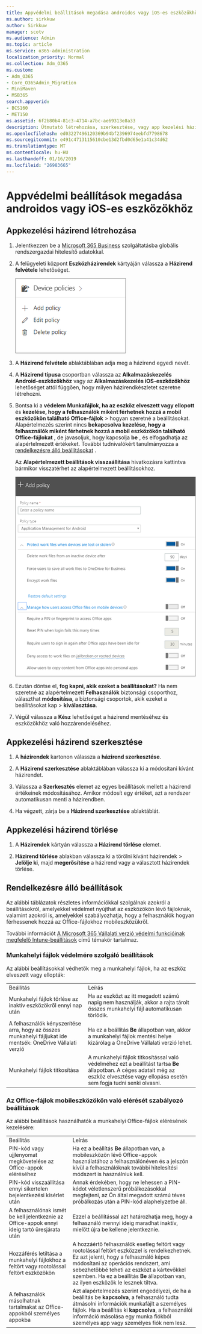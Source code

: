 ```yaml
---
title: Appvédelmi beállítások megadása androidos vagy iOS-es eszközökhöz
ms.author: sirkkuw
author: Sirkkuw
manager: scotv
ms.audience: Admin
ms.topic: article
ms.service: o365-administration
localization_priority: Normal
ms.collection: Adm_O365
ms.custom:
- Adm_O365
- Core_O365Admin_Migration
- MiniMaven
- MSB365
search.appverid:
- BCS160
- MET150
ms.assetid: 6f2b80b4-81c3-4714-a7bc-ae69313e8a33
description: Útmutató létrehozása, szerkesztése, vagy app kezelési házirend törlése és Android vagy iOS eszközökön Munkafájlok védelme.
ms.openlocfilehash: ed03227496120369b94bf2396974eebfd7798678
ms.sourcegitcommit: e491c4713115610cbe13d2fbd0d65e1a41c34d62
ms.translationtype: MT
ms.contentlocale: hu-HU
ms.lasthandoff: 01/16/2019
ms.locfileid: "26983665"
---
```

# <a name="set-app-protection-settings-for-android-or-ios-devices"></a>Appvédelmi beállítások megadása androidos vagy iOS-es eszközökhöz

## <a name="create-an-app-management-policy"></a>Appkezelési házirend létrehozása

1. Jelentkezzen be a [Microsoft 365 Business](https://portal.office.com) szolgáltatásba globális rendszergazdai hitelesítő adatokkal. 
    
2. A felügyeleti központ **Eszközházirendek** kártyáján válassza a **Házirend felvétele** lehetőséget.
    
    ![Device policies card in the admin center.](media/27c12b61-d112-4348-b557-4f3e46204797.png)
  
3. A **Házirend felvétele** ablaktáblában adja meg a házirend egyedi nevét. 
    
4. A **Házirend típusa** csoportban válassza az **Alkalmazáskezelés Android-eszközökhöz** vagy az **Alkalmazáskezelés iOS-eszközökhöz** lehetőséget attól függően, hogy milyen házirendkészletet szeretne létrehozni. 
    
5. Bontsa ki a **védelem Munkafájlok, ha az eszköz elveszett vagy ellopott** és **kezelése, hogy a felhasználók miként férhetnek hozzá a mobil eszközökön található Office-fájlok** \> hogyan szeretné a beállításokat. Alapértelmezés szerint nincs **bekapcsolva** **kezelése, hogy a felhasználók miként férhetnek hozzá a mobil eszközökön található Office-fájlokat** , de javasoljuk, hogy kapcsolja **be** , és elfogadhatja az alapértelmezett értékeket. További tudnivalókért tanulmányozza a [rendelkezésre álló beállításokat](app-protection-settings-for-android-and-ios.md#bkmk_availablesettings) . 
    
    Az **Alapértelmezett beállítások visszaállítása** hivatkozásra kattintva bármikor visszatérhet az alapértelmezett beállításokhoz. 
    
    ![Screenshot of Create a policy with Application management for Android selected](media/eabbe06d-ac0a-4f3a-8630-68c808b1e662.png)
  
6. Ezután döntse el, **fog kapni, akik ezeket a beállításokat?** Ha nem szeretné az alapértelmezett **Felhasználók** biztonsági csoporthoz, választhat **módosítása**, a biztonsági csoportok, akik ezeket a beállításokat kap \> **kiválasztása**.
    
7. Végül válassza a **Kész** lehetőséget a házirend mentéséhez és eszközökhöz való hozzárendeléséhez. 
    
## <a name="edit-an-app-management-policy"></a>Appkezelési házirend szerkesztése

1. A **házirendek** kartonon válassza a **házirend szerkesztése**.
    
2. A **Házirend szerkesztése** ablaktáblában válassza ki a módosítani kívánt házirendet. 
    
3. Válassza a **Szerkesztés** elemet az egyes beállítások mellett a házirend értékeinek módosításához. Amikor módosít egy értéket, azt a rendszer automatikusan menti a házirendben. 
    
4. Ha végzett, zárja be a **Házirend szerkesztése** ablaktáblát. 
    
## <a name="delete-an-app-management-policy"></a>Appkezelési házirend törlése

1. A **Házirendek** kártyán válassza a **Házirend törlése** elemet.
    
2. **Házirend törlése** ablakban válassza ki a törölni kívánt házirendek \> **Jelölje ki**, majd **megerősítése** a házirend vagy a választott házirendek törlése. 
    
## <a name="available-settings"></a>Rendelkezésre álló beállítások

Az alábbi táblázatok részletes információkkal szolgálnak azokról a beállításokról, amelyekkel védelmet nyújthat az eszközökön lévő fájloknak, valamint azokról is, amelyekkel szabályozhatja, hogy a felhasználók hogyan férhessenek hozzá az Office-fájlokhoz mobileszközükről.
  
 További információt [A Microsoft 365 Vállalati verzió védelmi funkcióinak megfelelő Intune-beállítások](map-protection-features-to-intune-settings.md) című témakör tartalmaz. 
  
### <a name="settings-that-protect-work-files"></a>Munkahelyi fájlok védelmére szolgáló beállítások

Az alábbi beállításokkal védhetők meg a munkahelyi fájlok, ha az eszköz elveszett vagy ellopták:
  
|||
|:-----|:-----|
|Beállítás  <br/> |Leírás  <br/> |
|Munkahelyi fájlok törlése az inaktív eszközökről ennyi nap után  <br/> |Ha az eszközt az itt megadott számú napig nem használják, akkor a rajta tárolt összes munkahelyi fájl automatikusan törlődik.  <br/> |
|A felhasználók kényszerítése arra, hogy az összes munkahelyi fájljukat ide mentsék: OneDrive Vállalati verzió  <br/> |Ha ez a beállítás **Be** állapotban van, akkor a munkahelyi fájlok mentési helye kizárólag a OneDrive Vállalati verzió lehet.  <br/> |
|Munkahelyi fájlok titkosítása  <br/> |A munkahelyi fájlok titkosítással való védelméhez ezt a beállítást tartsa **Be** állapotban. A céges adatait még az eszköz elvesztése vagy ellopása esetén sem fogja tudni senki olvasni.  <br/> |
   
### <a name="settings-that-control-how-users-access-office-files-on-mobile-devices"></a>Az Office-fájlok mobileszközökön való elérését szabályozó beállítások

Az alábbi beállítások használhatók a munkahelyi Office-fájlok elérésének kezelésére:
  
|||
|:-----|:-----|
|Beállítás  <br/> |Leírás  <br/> |
|PIN-kód vagy ujjlenyomat megkövetelése az Office-appok eléréséhez  <br/> |Ha ez a beállítás **Be** állapotban van, a mobileszközön lévő Office-appok használatához a felhasználónéven és a jelszón kívül a felhasználóknak további hitelesítési módszert is használniuk kell.  <br/> |
|PIN-kód visszaállítása ennyi sikertelen bejelentkezési kísérlet után  <br/> |Annak érdekében, hogy ne lehessen a PIN-kódot véletlenszerű próbálkozásokkal megfejteni, az Ön által megadott számú téves próbálkozás után a PIN-kód alaphelyzetbe áll.  <br/> |
|A felhasználónak ismét be kell jelentkeznie az Office-appok ennyi ideig tartó üresjárata után  <br/> |Ezzel a beállítással azt határozhatja meg, hogy a felhasználó mennyi ideig maradhat inaktív, mielőtt újra be kellene jelentkeznie.  <br/> |
|Hozzáférés letiltása a munkahelyi fájlokhoz a feltört vagy rootolással feltört eszközökön  <br/> |A hozzáértő felhasználók esetleg feltört vagy rootolással feltört eszközzel is rendelkezhetnek. Ez azt jelenti, hogy a felhasználó képes módosítani az operációs rendszert, ami sebezhetőbbé teheti az eszközt a kártevőkkel szemben. Ha ez a beállítás **Be** állapotban van, az ilyen eszközök le lesznek tiltva.  <br/> |
|A felhasználók másolhatnak tartalmakat az Office-appokból személyes appokba  <br/> |Azt alapértelmezés szerint engedélyezi, de ha a beállítás be **kapcsolva**, a felhasználó tudta átmásolni információk munkafájlt a személyes fájlok. Ha a beállítás ki **kapcsolva**, a felhasználói információ másolása egy munka fiókból személyes app vagy személyes fiók nem lesz.<br/> |
   

  

